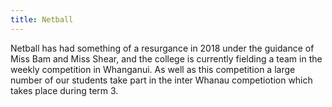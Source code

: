 ```yaml
---
title: Netball
---
```

Netball has had something of a resurgance in 2018 under the guidance of Miss Bam and Miss Shear, and the college is currently fielding a team in the weekly competition in Whanganui. As well as this competition a large number of our students take part in the inter Whanau competiotion which takes place during term 3. 
